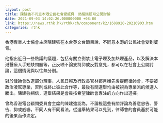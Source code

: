 ```yaml
---
layout: post
title: 陳建強不同意本港公民社會受威脅　熱議議題可公開討論
date: 2021-09-03 14:02:26.000000000 +08:00
link: https://news.rthk.hk/rthk/ch/component/k2/1608920-20210903.htm
categories: rthk
---
```


香港專業人士協會主席陳建強在本台英文台節目說，不同意本港的公民社會受到威脅。

他指出近日一些熱議的議題，包括有關立例禁止電子煙及加熱煙產品，以及解決本港醫療人手短缺問題等，正反映不論支持抑或反對意見，都可以在社會上公開討論，這個情況與以往無分別。

對於律師會改選部分理事，人民日報及行政長官林鄭月娥先後提醒律師會，不要被政治凌駕專業，否則或終止彼此合作等，最後有關選舉均由被視為專業派的候選人勝出。陳建強相信，選舉結果是會員按希望律師會專注的方向作出選擇。

曾為香港電台顧問委員會主席的陳建強認為，不論視這些有關評論為善意忠告、警告、抑或威嚇，不同人有不同看法，從選舉結果可以見到，律師會的會員基於可能的後果而作決定。
